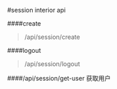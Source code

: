 #session interior api

####create
>/api/session/create

####logout
>/api/session/logout

####/api/session/get-user
获取用户
